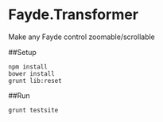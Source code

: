 Fayde.Transformer
============

Make any Fayde control zoomable/scrollable

##Setup

    npm install
    bower install
    grunt lib:reset

##Run

    grunt testsite
